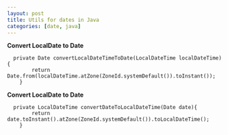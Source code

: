 ```yaml
---
layout: post
title: Utils for dates in Java
categories: [date, java]
---
```

**Convert LocalDate to Date**  
```
  private Date convertLocalDateTimeToDate(LocalDateTime localDateTime){
        return Date.from(localDateTime.atZone(ZoneId.systemDefault()).toInstant());
    }
```  
**Convert LocalDate to Date**  
```
  private LocalDateTime convertDateToLocalDateTime(Date date){
        return date.toInstant().atZone(ZoneId.systemDefault()).toLocalDateTime();
    }
```